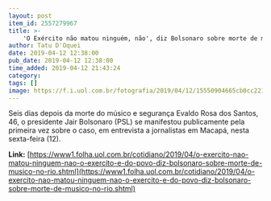 ```yaml
---
layout: post
item_id: 2557279967
title: >-
    'O Exército não matou ninguém, não', diz Bolsonaro sobre morte de músico no Rio
author: Tatu D'Oquei
date: 2019-04-12 12:38:00
pub_date: 2019-04-12 12:38:00
time_added: 2019-04-12 21:43:24
category: 
tags: []
image: https://f.i.uol.com.br/fotografia/2019/04/12/15550904665cb0cc2210ec8_1555090466_3x2_rt.jpg
---
```


Seis dias depois da morte do músico e segurança Evaldo Rosa dos Santos, 46, o presidente Jair Bolsonaro (PSL) se manifestou publicamente pela primeira vez sobre o caso, em entrevista a jornalistas em Macapá, nesta sexta-feira (12).

**Link:** [https://www1.folha.uol.com.br/cotidiano/2019/04/o-exercito-nao-matou-ninguem-nao-o-exercito-e-do-povo-diz-bolsonaro-sobre-morte-de-musico-no-rio.shtml](https://www1.folha.uol.com.br/cotidiano/2019/04/o-exercito-nao-matou-ninguem-nao-o-exercito-e-do-povo-diz-bolsonaro-sobre-morte-de-musico-no-rio.shtml)

